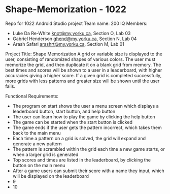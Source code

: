 # Shape-Memorization - 1022
Repo for 1022 Android Studio project
Team name: 200 IQ
Members: 
- Luke Da Re-White knot@my.yorku.ca, Section O, Lab 03
- Gabriel Henderson ghend@my.yorku.ca, Section N, Lab 04
- Arash Safari arashrt@my.yorku.ca, Section M, Lab 01

Project Title: Shape Memorization
A grid or variable size is displayed to the user, consisting of randomized shapes of various colors. The user must memorize the grid, and then duplicate it on a blank grid from memory. The best times and scores will be shown to a user in a leaderboard, with higher accuracies giving a higher score. If a given grid is completed successfully, more grids with less patterns and greater size will be shown until the user fails.

Functional Requirements:
* The program on start shows the user a menu screen which displays a leaderboard button, start button, and help button
* The user can learn how to play the game by clicking the help button
* The game can be started when the start button is clicked
* The game ends if the user gets the pattern incorrect, which takes them back to the main menu
* Each time a pattern on a grid is solved, the grid will expand and generate a new pattern
* The pattern is scrambled within the grid each time a new game starts, or when a larger grid is generated
* Top scores and times are listed in the leaderboard, by clicking the button on the main menu
* After a game users can submit their score with a name they input, which will be displayed on the leaderboard
* 9
* 10

